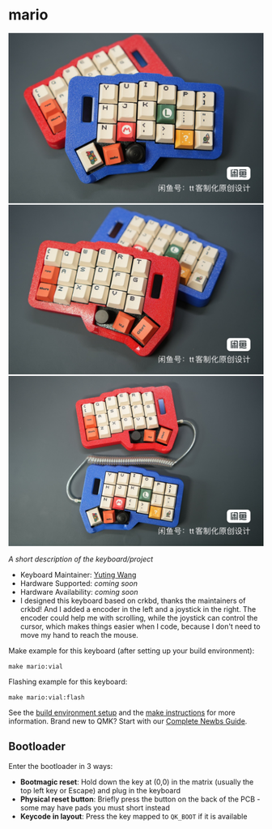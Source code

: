 # mario

![mario](https://github.com/YkieWang/images/blob/main/IMG_9957.JPG)
![mario](https://github.com/YkieWang/images/blob/main/IMG_9958.JPG)
![mario](https://github.com/YkieWang/images/blob/main/IMG_9956.JPG)

*A short description of the keyboard/project*

* Keyboard Maintainer: [Yuting Wang](https://github.com/YkieWang)
* Hardware Supported: *coming soon*
* Hardware Availability: *coming soon*
* I designed this keyboard based on crkbd, thanks the maintainers of crkbd! And I added a encoder in the left and a joystick in the right. The encoder could help me with scrolling, while the joystick can control the cursor, which makes things easier when I code, because I don't need to move my hand to reach the mouse.

Make example for this keyboard (after setting up your build environment):

    make mario:vial

Flashing example for this keyboard:

    make mario:vial:flash

See the [build environment setup](https://docs.qmk.fm/#/getting_started_build_tools) and the [make instructions](https://docs.qmk.fm/#/getting_started_make_guide) for more information. Brand new to QMK? Start with our [Complete Newbs Guide](https://docs.qmk.fm/#/newbs).

## Bootloader

Enter the bootloader in 3 ways:

* **Bootmagic reset**: Hold down the key at (0,0) in the matrix (usually the top left key or Escape) and plug in the keyboard
* **Physical reset button**: Briefly press the button on the back of the PCB - some may have pads you must short instead
* **Keycode in layout**: Press the key mapped to `QK_BOOT` if it is available
